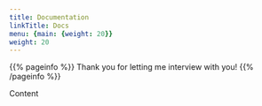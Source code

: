 ```yaml
---
title: Documentation
linkTitle: Docs
menu: {main: {weight: 20}}
weight: 20
---
```


{{% pageinfo %}}
Thank you for letting me interview with you!
{{% /pageinfo %}}

Content
